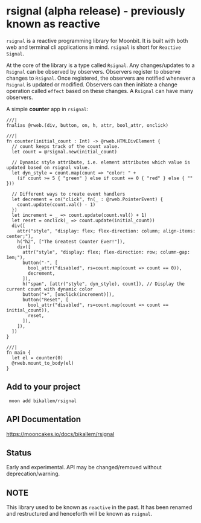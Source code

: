 # rsignal (alpha release) - previously known as reactive
`rsignal` is a reactive programming library for Moonbit. It is built with both web and terminal cli applications in mind. `rsignal` is short for `Reactive Signal`.

At the core of the library is a type called `Rsignal`. Any changes/updates to a `Rsignal` can be observed by observers. Observers register to observe changes to `Rsignal`. Once registered, the observers are notified whenever a `Rsignal` is updated or modified. Observers can then initiate a change operation called `effect` based on these changes. A `Rsignal` can have many observers.

A simple **counter** app in `rsignal`:
```moonbit
///|
fnalias @rweb.(div, button, on, h, attr, bool_attr, onclick)

///|
fn counter(initial_count : Int) -> @rweb.HTMLDivElement {
  // count keeps track of the count value.
  let count = @rsignal.new(initial_count)

  // Dynamic style attribute, i.e. element attributes which value is updated based on rsignal value.
  let dyn_style = count.map(count => "color: " +
    (if count >= 5 { "green" } else if count == 0 { "red" } else { "" }))

  // Different ways to create event handlers
  let decrement = on("click", fn(_ : @rweb.PointerEvent) {
    count.update(count.val() - 1)
  })
  let increment = _ => count.update(count.val() + 1)
  let reset = onclick(_ => count.update(initial_count))
  div([
    attr("style", "display: flex; flex-direction: column; align-items: center;"),
    h("h2", ["The Greatest Counter Ever!"]),
    div([
      attr("style", "display: flex; flex-direction: row; column-gap: 1em;"),
      button("-", [
        bool_attr("disabled", rs=count.map(count => count == 0)),
        decrement,
      ]),
      h("span", [attr("style", dyn_style), count]), // Display the current count with dynamic color
      button("+", [onclick(increment)]),
      button("Reset", [
        bool_attr("disabled", rs=count.map(count => count == initial_count)),
        reset,
      ]),
    ]),
  ])
}

///|
fn main {
  let el = counter(0)
  @rweb.mount_to_body(el)
}
```

## Add to your project
``` moon add bikallem/rsignal```

## API Documentation
https://mooncakes.io/docs/bikallem/rsignal

## Status
Early and experimental. API may be changed/removed without deprecation/warning.

## NOTE
This library used to be known as `reactive` in the past. It has been renamed and restructured and henceforth will be known as `rsignal`.
